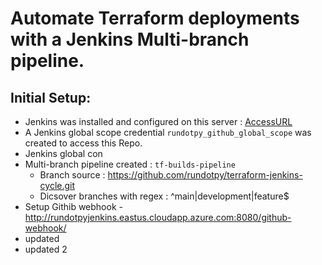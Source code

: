 # Automate Terraform deployments with a Jenkins Multi-branch pipeline.

## Initial Setup:
- Jenkins was installed and configured on this server : [AccessURL](http://rundotpyjenkins.eastus.cloudapp.azure.com:8080)
- A Jenkins global scope credential `rundotpy_github_global_scope` was created to access this Repo.
- Jenkins global con
- Multi-branch pipeline created : `tf-builds-pipeline`
    - Branch source : https://github.com/rundotpy/terraform-jenkins-cycle.git
    - Dicsover branches with regex : ^main|development|feature$
- Setup Githib webhook - http://rundotpyjenkins.eastus.cloudapp.azure.com:8080/github-webhook/
- updated
- updated 2



